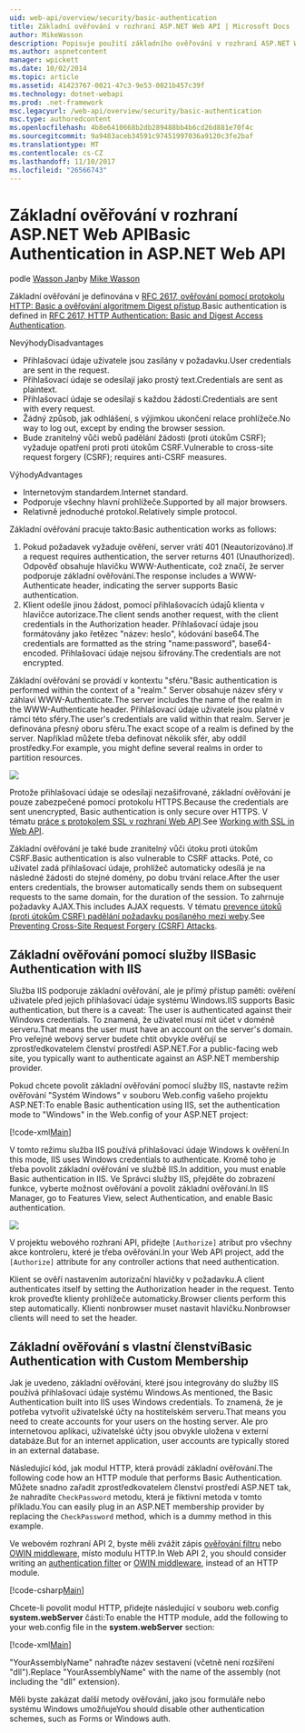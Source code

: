 ```yaml
---
uid: web-api/overview/security/basic-authentication
title: Základní ověřování v rozhraní ASP.NET Web API | Microsoft Docs
author: MikeWasson
description: Popisuje použití základního ověřování v rozhraní ASP.NET Web API.
ms.author: aspnetcontent
manager: wpickett
ms.date: 10/02/2014
ms.topic: article
ms.assetid: 41423767-0021-47c3-9e53-0021b457c39f
ms.technology: dotnet-webapi
ms.prod: .net-framework
msc.legacyurl: /web-api/overview/security/basic-authentication
msc.type: authoredcontent
ms.openlocfilehash: 4b8e6410668b2db289488bb4b6cd26d881e70f4c
ms.sourcegitcommit: 9a9483aceb34591c97451997036a9120c3fe2baf
ms.translationtype: MT
ms.contentlocale: cs-CZ
ms.lasthandoff: 11/10/2017
ms.locfileid: "26566743"
---
```

<a name="basic-authentication-in-aspnet-web-api"></a><span data-ttu-id="5675e-103">Základní ověřování v rozhraní ASP.NET Web API</span><span class="sxs-lookup"><span data-stu-id="5675e-103">Basic Authentication in ASP.NET Web API</span></span>
====================
<span data-ttu-id="5675e-104">podle [Wasson Jan](https://github.com/MikeWasson)</span><span class="sxs-lookup"><span data-stu-id="5675e-104">by [Mike Wasson](https://github.com/MikeWasson)</span></span>

<span data-ttu-id="5675e-105">Základní ověřování je definována v [RFC 2617, ověřování pomocí protokolu HTTP: Basic a ověřování algoritmem Digest přístup](http://www.ietf.org/rfc/rfc2617.txt).</span><span class="sxs-lookup"><span data-stu-id="5675e-105">Basic authentication is defined in [RFC 2617, HTTP Authentication: Basic and Digest Access Authentication](http://www.ietf.org/rfc/rfc2617.txt).</span></span>

<span data-ttu-id="5675e-106">Nevýhody</span><span class="sxs-lookup"><span data-stu-id="5675e-106">Disadvantages</span></span>

- <span data-ttu-id="5675e-107">Přihlašovací údaje uživatele jsou zasílány v požadavku.</span><span class="sxs-lookup"><span data-stu-id="5675e-107">User credentials are sent in the request.</span></span>
- <span data-ttu-id="5675e-108">Přihlašovací údaje se odesílají jako prostý text.</span><span class="sxs-lookup"><span data-stu-id="5675e-108">Credentials are sent as plaintext.</span></span>
- <span data-ttu-id="5675e-109">Přihlašovací údaje se odesílají s každou žádostí.</span><span class="sxs-lookup"><span data-stu-id="5675e-109">Credentials are sent with every request.</span></span>
- <span data-ttu-id="5675e-110">Žádný způsob, jak odhlášení, s výjimkou ukončení relace prohlížeče.</span><span class="sxs-lookup"><span data-stu-id="5675e-110">No way to log out, except by ending the browser session.</span></span>
- <span data-ttu-id="5675e-111">Bude zranitelný vůči webů padělání žádosti (proti útokům CSRF); vyžaduje opatření proti proti útokům CSRF.</span><span class="sxs-lookup"><span data-stu-id="5675e-111">Vulnerable to cross-site request forgery (CSRF); requires anti-CSRF measures.</span></span>

<span data-ttu-id="5675e-112">Výhody</span><span class="sxs-lookup"><span data-stu-id="5675e-112">Advantages</span></span>

- <span data-ttu-id="5675e-113">Internetovým standardem.</span><span class="sxs-lookup"><span data-stu-id="5675e-113">Internet standard.</span></span>
- <span data-ttu-id="5675e-114">Podporuje všechny hlavní prohlížeče.</span><span class="sxs-lookup"><span data-stu-id="5675e-114">Supported by all major browsers.</span></span>
- <span data-ttu-id="5675e-115">Relativně jednoduché protokol.</span><span class="sxs-lookup"><span data-stu-id="5675e-115">Relatively simple protocol.</span></span>

<span data-ttu-id="5675e-116">Základní ověřování pracuje takto:</span><span class="sxs-lookup"><span data-stu-id="5675e-116">Basic authentication works as follows:</span></span>

1. <span data-ttu-id="5675e-117">Pokud požadavek vyžaduje ověření, server vrátí 401 (Neautorizováno).</span><span class="sxs-lookup"><span data-stu-id="5675e-117">If a request requires authentication, the server returns 401 (Unauthorized).</span></span> <span data-ttu-id="5675e-118">Odpověď obsahuje hlavičku WWW-Authenticate, což značí, že server podporuje základní ověřování.</span><span class="sxs-lookup"><span data-stu-id="5675e-118">The response includes a WWW-Authenticate header, indicating the server supports Basic authentication.</span></span>
2. <span data-ttu-id="5675e-119">Klient odešle jinou žádost, pomocí přihlašovacích údajů klienta v hlavičce autorizace.</span><span class="sxs-lookup"><span data-stu-id="5675e-119">The client sends another request, with the client credentials in the Authorization header.</span></span> <span data-ttu-id="5675e-120">Přihlašovací údaje jsou formátovány jako řetězec "název: heslo", kódování base64.</span><span class="sxs-lookup"><span data-stu-id="5675e-120">The credentials are formatted as the string "name:password", base64-encoded.</span></span> <span data-ttu-id="5675e-121">Přihlašovací údaje nejsou šifrovány.</span><span class="sxs-lookup"><span data-stu-id="5675e-121">The credentials are not encrypted.</span></span>

<span data-ttu-id="5675e-122">Základní ověřování se provádí v kontextu "sféru."</span><span class="sxs-lookup"><span data-stu-id="5675e-122">Basic authentication is performed within the context of a "realm."</span></span> <span data-ttu-id="5675e-123">Server obsahuje název sféry v záhlaví WWW-Authenticate.</span><span class="sxs-lookup"><span data-stu-id="5675e-123">The server includes the name of the realm in the WWW-Authenticate header.</span></span> <span data-ttu-id="5675e-124">Přihlašovací údaje uživatele jsou platné v rámci této sféry.</span><span class="sxs-lookup"><span data-stu-id="5675e-124">The user's credentials are valid within that realm.</span></span> <span data-ttu-id="5675e-125">Server je definována přesný oboru sféru.</span><span class="sxs-lookup"><span data-stu-id="5675e-125">The exact scope of a realm is defined by the server.</span></span> <span data-ttu-id="5675e-126">Například můžete třeba definovat několik sfér, aby oddíl prostředky.</span><span class="sxs-lookup"><span data-stu-id="5675e-126">For example, you might define several realms in order to partition resources.</span></span>

![](basic-authentication/_static/image1.png)

<span data-ttu-id="5675e-127">Protože přihlašovací údaje se odesílají nezašifrované, základní ověřování je pouze zabezpečené pomocí protokolu HTTPS.</span><span class="sxs-lookup"><span data-stu-id="5675e-127">Because the credentials are sent unencrypted, Basic authentication is only secure over HTTPS.</span></span> <span data-ttu-id="5675e-128">V tématu [práce s protokolem SSL v rozhraní Web API](working-with-ssl-in-web-api.md).</span><span class="sxs-lookup"><span data-stu-id="5675e-128">See [Working with SSL in Web API](working-with-ssl-in-web-api.md).</span></span>

<span data-ttu-id="5675e-129">Základní ověřování je také bude zranitelný vůči útoku proti útokům CSRF.</span><span class="sxs-lookup"><span data-stu-id="5675e-129">Basic authentication is also vulnerable to CSRF attacks.</span></span> <span data-ttu-id="5675e-130">Poté, co uživatel zadá přihlašovací údaje, prohlížeč automaticky odesílá je na následné žádosti do stejné domény, po dobu trvání relace.</span><span class="sxs-lookup"><span data-stu-id="5675e-130">After the user enters credentials, the browser automatically sends them on subsequent requests to the same domain, for the duration of the session.</span></span> <span data-ttu-id="5675e-131">To zahrnuje požadavky AJAX.</span><span class="sxs-lookup"><span data-stu-id="5675e-131">This includes AJAX requests.</span></span> <span data-ttu-id="5675e-132">V tématu [prevence útoků (proti útokům CSRF) padělání požadavku posílaného mezi weby](preventing-cross-site-request-forgery-csrf-attacks.md).</span><span class="sxs-lookup"><span data-stu-id="5675e-132">See [Preventing Cross-Site Request Forgery (CSRF) Attacks](preventing-cross-site-request-forgery-csrf-attacks.md).</span></span>

## <a name="basic-authentication-with-iis"></a><span data-ttu-id="5675e-133">Základní ověřování pomocí služby IIS</span><span class="sxs-lookup"><span data-stu-id="5675e-133">Basic Authentication with IIS</span></span>

<span data-ttu-id="5675e-134">Služba IIS podporuje základní ověřování, ale je přímý přístup paměti: ověření uživatele před jejich přihlašovací údaje systému Windows.</span><span class="sxs-lookup"><span data-stu-id="5675e-134">IIS supports Basic authentication, but there is a caveat: The user is authenticated against their Windows credentials.</span></span> <span data-ttu-id="5675e-135">To znamená, že uživatel musí mít účet v doméně serveru.</span><span class="sxs-lookup"><span data-stu-id="5675e-135">That means the user must have an account on the server's domain.</span></span> <span data-ttu-id="5675e-136">Pro veřejné webový server budete chtít obvykle ověřují se zprostředkovatelem členství prostředí ASP.NET.</span><span class="sxs-lookup"><span data-stu-id="5675e-136">For a public-facing web site, you typically want to authenticate against an ASP.NET membership provider.</span></span>

<span data-ttu-id="5675e-137">Pokud chcete povolit základní ověřování pomocí služby IIS, nastavte režim ověřování "Systém Windows" v souboru Web.config vašeho projektu ASP.NET:</span><span class="sxs-lookup"><span data-stu-id="5675e-137">To enable Basic authentication using IIS, set the authentication mode to "Windows" in the Web.config of your ASP.NET project:</span></span>

[!code-xml[Main](basic-authentication/samples/sample1.xml)]

<span data-ttu-id="5675e-138">V tomto režimu služba IIS používá přihlašovací údaje Windows k ověření.</span><span class="sxs-lookup"><span data-stu-id="5675e-138">In this mode, IIS uses Windows credentials to authenticate.</span></span> <span data-ttu-id="5675e-139">Kromě toho je třeba povolit základní ověřování ve službě IIS.</span><span class="sxs-lookup"><span data-stu-id="5675e-139">In addition, you must enable Basic authentication in IIS.</span></span> <span data-ttu-id="5675e-140">Ve Správci služby IIS, přejděte do zobrazení funkce, vyberte možnost ověřování a povolit základní ověřování.</span><span class="sxs-lookup"><span data-stu-id="5675e-140">In IIS Manager, go to Features View, select Authentication, and enable Basic authentication.</span></span>

![](basic-authentication/_static/image2.png)

<span data-ttu-id="5675e-141">V projektu webového rozhraní API, přidejte `[Authorize]` atribut pro všechny akce kontroleru, které je třeba ověřování.</span><span class="sxs-lookup"><span data-stu-id="5675e-141">In your Web API project, add the `[Authorize]` attribute for any controller actions that need authentication.</span></span>

<span data-ttu-id="5675e-142">Klient se ověří nastavením autorizační hlavičky v požadavku.</span><span class="sxs-lookup"><span data-stu-id="5675e-142">A client authenticates itself by setting the Authorization header in the request.</span></span> <span data-ttu-id="5675e-143">Tento krok proveďte klienty prohlížeče automaticky.</span><span class="sxs-lookup"><span data-stu-id="5675e-143">Browser clients perform this step automatically.</span></span> <span data-ttu-id="5675e-144">Klienti nonbrowser muset nastavit hlavičku.</span><span class="sxs-lookup"><span data-stu-id="5675e-144">Nonbrowser clients will need to set the header.</span></span>

## <a name="basic-authentication-with-custom-membership"></a><span data-ttu-id="5675e-145">Základní ověřování s vlastní členství</span><span class="sxs-lookup"><span data-stu-id="5675e-145">Basic Authentication with Custom Membership</span></span>

<span data-ttu-id="5675e-146">Jak je uvedeno, základní ověřování, které jsou integrovány do služby IIS používá přihlašovací údaje systému Windows.</span><span class="sxs-lookup"><span data-stu-id="5675e-146">As mentioned, the Basic Authentication built into IIS uses Windows credentials.</span></span> <span data-ttu-id="5675e-147">To znamená, že je potřeba vytvořit uživatelské účty na hostitelském serveru.</span><span class="sxs-lookup"><span data-stu-id="5675e-147">That means you need to create accounts for your users on the hosting server.</span></span> <span data-ttu-id="5675e-148">Ale pro internetovou aplikaci, uživatelské účty jsou obvykle uložena v externí databáze.</span><span class="sxs-lookup"><span data-stu-id="5675e-148">But for an internet application, user accounts are typically stored in an external database.</span></span>

<span data-ttu-id="5675e-149">Následující kód, jak modul HTTP, která provádí základní ověřování.</span><span class="sxs-lookup"><span data-stu-id="5675e-149">The following code how an HTTP module that performs Basic Authentication.</span></span> <span data-ttu-id="5675e-150">Můžete snadno zařadit zprostředkovatelem členství prostředí ASP.NET tak, že nahradíte `CheckPassword` metodu, která je fiktivní metoda v tomto příkladu.</span><span class="sxs-lookup"><span data-stu-id="5675e-150">You can easily plug in an ASP.NET membership provider by replacing the `CheckPassword` method, which is a dummy method in this example.</span></span>

<span data-ttu-id="5675e-151">Ve webovém rozhraní API 2, byste měli zvážit zápis [ověřování filtru](authentication-filters.md) nebo [OWIN middleware](../../../aspnet/overview/owin-and-katana/index.md), místo modulu HTTP.</span><span class="sxs-lookup"><span data-stu-id="5675e-151">In Web API 2, you should consider writing an [authentication filter](authentication-filters.md) or [OWIN middleware](../../../aspnet/overview/owin-and-katana/index.md), instead of an HTTP module.</span></span>

[!code-csharp[Main](basic-authentication/samples/sample2.cs)]

<span data-ttu-id="5675e-152">Chcete-li povolit modul HTTP, přidejte následující v souboru web.config **system.webServer** části:</span><span class="sxs-lookup"><span data-stu-id="5675e-152">To enable the HTTP module, add the following to your web.config file in the **system.webServer** section:</span></span>

[!code-xml[Main](basic-authentication/samples/sample3.xml?highlight=4)]

<span data-ttu-id="5675e-153">"YourAssemblyName" nahraďte název sestavení (včetně není rozšíření "dll").</span><span class="sxs-lookup"><span data-stu-id="5675e-153">Replace "YourAssemblyName" with the name of the assembly (not including the "dll" extension).</span></span>

<span data-ttu-id="5675e-154">Měli byste zakázat další metody ověřování, jako jsou formuláře nebo systému Windows umožňuje</span><span class="sxs-lookup"><span data-stu-id="5675e-154">You should disable other authentication schemes, such as Forms or Windows auth.</span></span>
